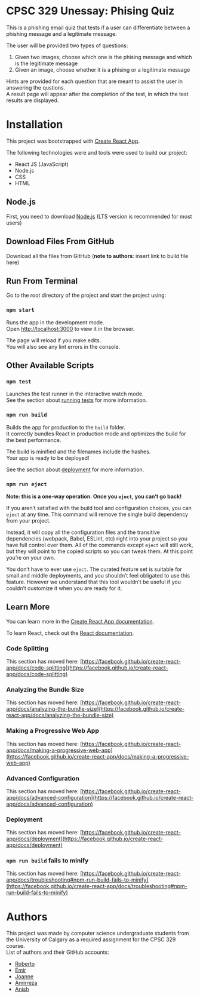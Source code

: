 # CPSC 329 Unessay: Phising Quiz
This is a phishing email quiz that tests if a user can differentiate between a phishing message and a legitimate message. 

The user will be provided two types of questions: 
1. Given two images, choose which one is the phising message and which is the legitimate message
2. Given an image, choose whether it is a phising or a legitimate message

Hints are provided for each question that are meant to assist the user in answering the qustions.\
A result page will appear after the completion of the test, in which the test results are displayed.

# Installation
This project was bootstrapped with [Create React App](https://github.com/facebook/create-react-app).

The following technologies were and tools were used to build our project:
* React JS (JavaScript) 
* Node.js 
* CSS
* HTML

## Node.js
First, you need to download [Node.js](https://nodejs.org/en/download/) (LTS version is recommended for most users)

## Download Files From GitHub 
Download all the files from GitHub (**note to authors**: insert link to build file here)

## Run From Terminal
Go to the root directory of the project and start the project using:
### `npm start`

Runs the app in the development mode.\
Open [http://localhost:3000](http://localhost:3000) to view it in the browser.

The page will reload if you make edits.\
You will also see any lint errors in the console.


## Other Available Scripts

### `npm test`

Launches the test runner in the interactive watch mode.\
See the section about [running tests](https://facebook.github.io/create-react-app/docs/running-tests) for more information.

### `npm run build`

Builds the app for production to the `build` folder.\
It correctly bundles React in production mode and optimizes the build for the best performance.

The build is minified and the filenames include the hashes.\
Your app is ready to be deployed!

See the section about [deployment](https://facebook.github.io/create-react-app/docs/deployment) for more information.

### `npm run eject`

**Note: this is a one-way operation. Once you `eject`, you can’t go back!**

If you aren’t satisfied with the build tool and configuration choices, you can `eject` at any time. This command will remove the single build dependency from your project.

Instead, it will copy all the configuration files and the transitive dependencies (webpack, Babel, ESLint, etc) right into your project so you have full control over them. All of the commands except `eject` will still work, but they will point to the copied scripts so you can tweak them. At this point you’re on your own.

You don’t have to ever use `eject`. The curated feature set is suitable for small and middle deployments, and you shouldn’t feel obligated to use this feature. However we understand that this tool wouldn’t be useful if you couldn’t customize it when you are ready for it.

## Learn More

You can learn more in the [Create React App documentation](https://facebook.github.io/create-react-app/docs/getting-started).

To learn React, check out the [React documentation](https://reactjs.org/).

### Code Splitting

This section has moved here: [https://facebook.github.io/create-react-app/docs/code-splitting](https://facebook.github.io/create-react-app/docs/code-splitting)

### Analyzing the Bundle Size

This section has moved here: [https://facebook.github.io/create-react-app/docs/analyzing-the-bundle-size](https://facebook.github.io/create-react-app/docs/analyzing-the-bundle-size)

### Making a Progressive Web App

This section has moved here: [https://facebook.github.io/create-react-app/docs/making-a-progressive-web-app](https://facebook.github.io/create-react-app/docs/making-a-progressive-web-app)

### Advanced Configuration

This section has moved here: [https://facebook.github.io/create-react-app/docs/advanced-configuration](https://facebook.github.io/create-react-app/docs/advanced-configuration)

### Deployment

This section has moved here: [https://facebook.github.io/create-react-app/docs/deployment](https://facebook.github.io/create-react-app/docs/deployment)

### `npm run build` fails to minify

This section has moved here: [https://facebook.github.io/create-react-app/docs/troubleshooting#npm-run-build-fails-to-minify](https://facebook.github.io/create-react-app/docs/troubleshooting#npm-run-build-fails-to-minify)


# Authors
This project was made by computer science undergraduate students from the University of Calgary
as a required assignment for the CPSC 329 course. \
List of authors and their GitHub accounts:
* [Roberto](https://github.com/RobertZ225)
* [Emir](https://github.com/emiravc)
* [Joanne](https://github.com/Joey-mi)
* [Amirreza](https://github.com/areza244)
* [Anish](https://github.com/apokhrel7) 